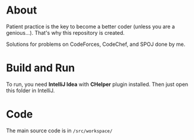 # About
Patient practice is the key to become a better coder (unless you are a genious...). That's why this repository is created.

Solutions for problems on CodeForces, CodeChef, and SPOJ done by me.
# Build and Run
To run, you need __IntelliJ Idea__ with __CHelper__ plugin installed. Then just open this folder in IntelliJ.
# Code
The main source code is in `/src/workspace/`
